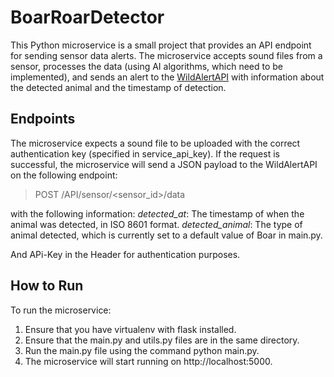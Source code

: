 # BoarRoarDetector

This Python microservice is a small project that provides an API endpoint for sending sensor data alerts. The microservice accepts sound files from a sensor, processes the data (using AI algorithms, which need to be implemented), and sends an alert to the [WildAlertAPI](https://github.com/MossPiglets/wild-alert-api) with information about the detected animal and the timestamp of detection.

## Endpoints

The microservice expects a sound file to be uploaded with the correct authentication key (specified in service_api_key).
If the request is successful, the microservice will send a JSON payload to the WildAlertAPI on the following endpoint:
> POST /API/sensor/<sensor_id>/data

with the following information:
*detected_at*: The timestamp of when the animal was detected, in ISO 8601 format.
*detected_animal*: The type of animal detected, which is currently set to a default value of Boar in main.py.

And APi-Key in the Header for authentication purposes.

## How to Run

To run the microservice:
1. Ensure that you have virtualenv with flask installed.
2. Ensure that the main.py and utils.py files are in the same directory.
3. Run the main.py file using the command python main.py.
4. The microservice will start running on http://localhost:5000.
